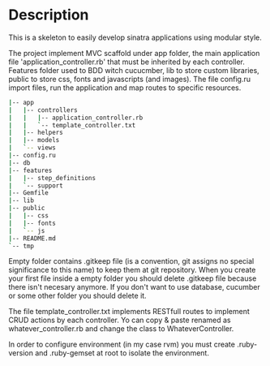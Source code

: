Description
================

This is a skeleton to easily develop sinatra applications using modular style.

The project implement MVC scaffold under app folder, the main application file 'application_controller.rb' that must be inherited by each controller. Features folder used to BDD witch cucucmber, lib to store custom libraries, public to store css, fonts and javascripts (and images). The file config.ru import files, run the application and map routes to specific resources.

```bash
|-- app
|   |-- controllers
|   |   |-- application_controller.rb
|   |   `-- template_controller.txt
|   |-- helpers
|   |-- models
|   `-- views
|-- config.ru
|-- db
|-- features
|   |-- step_definitions
|   `-- support
|-- Gemfile
|-- lib
|-- public
|   |-- css
|   |-- fonts
|   `-- js
|-- README.md
`-- tmp
```

Empty folder contains .gitkeep file (is a convention, git assigns no special significance to this name) to keep them at git repository. When you create your first file inside a empty folder you should delete .gitkeep file because there isn't necesary anymore. If you don't want to use database, cucumber or some other folder you should delete it.

The file template_controller.txt implements RESTfull routes to implement CRUD actions by each controller. Yo can copy & paste renamed as whatever_controller.rb and change the class to WhateverController.

In order to configure environment (in my case rvm) you must create .ruby-version and .ruby-gemset at root to isolate the environment.
